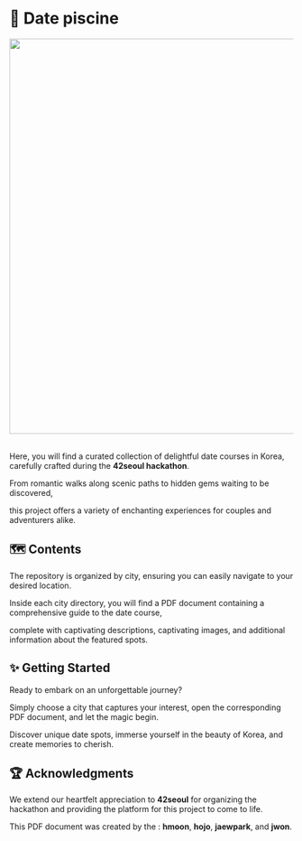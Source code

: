 # :couple: Date piscine

<img src="https://github.com/42hm/DATE_PISCINE/assets/79948277/117ebdf3-c85a-42fe-9ac6-014dbf102aa7" width="600" height="700"/>
</br>
</br>

Here, you will find a curated collection of delightful date courses in Korea, carefully crafted during the **42seoul hackathon**.

From romantic walks along scenic paths to hidden gems waiting to be discovered,

this project offers a variety of enchanting experiences for couples and adventurers alike.

## :world_map: Contents

The repository is organized by city, ensuring you can easily navigate to your desired location.

Inside each city directory, you will find a PDF document containing a comprehensive guide to the date course, 

complete with captivating descriptions, captivating images, and additional information about the featured spots.

## :sparkles: Getting Started

Ready to embark on an unforgettable journey?

Simply choose a city that captures your interest, open the corresponding PDF document, and let the magic begin.

Discover unique date spots, immerse yourself in the beauty of Korea, and create memories to cherish.

## :trophy: Acknowledgments

We extend our heartfelt appreciation to **42seoul** for organizing the hackathon and providing the platform for this project to come to life.

This PDF document was created by the : **hmoon**, **hojo**, **jaewpark**, and **jwon**.
